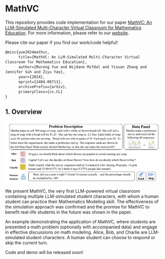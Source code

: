 # MathVC

This repository provides code implementation for our paper [MathVC: An LLM-Simulated Multi-Character Virtual Classroom for Mathematics Education](https://arxiv.org/pdf/2404.06711.pdf). For more information, please refer to our [website](https://murongyue.github.io/MathVC.github.io/).

Please cite our paper if you find our work/code helpful!
```
@misc{yue2024mathvc,
      title={MathVC: An LLM-Simulated Multi-Character Virtual Classroom for Mathematics Education}, 
      author={Murong Yue and Wijdane Mifdal and Yixuan Zhang and Jennifer Suh and Ziyu Yao},
      year={2024},
      eprint={2404.06711},
      archivePrefix={arXiv},
      primaryClass={cs.CL}
}
```

## 1. Overview
<p align="center">
<img src="src/overview.png" alt="Arch Overview" title="Overview" width="600"/>
</p>
We present MathVC, the very first LLM-powered virtual classroom containing multiple LLM-simulated student characters, with whom a human student can practice their Mathematics Modeling skill. The effectiveness of the simulation approach was confirmed and the promise for MathVC to benefit real-life students in the future was shown in the paper.

An example demonstrating the application of MathVC, where students are presented a math problem (optionally with accompanied data) and engage in effective discussions on math modeling. Alice, Bob, and Charlie are LLM-simulated student characters. A human student can choose to respond or skip the current turn.

Code and demo will be released soon!